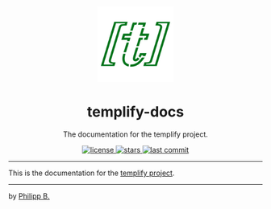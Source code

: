 <div align="center">
  <br />
  <img src="src/assets/logo.png" alt="templify-docsLogo" width="30%"/>
  <h1>templify-docs</h1>
  <p>
     The documentation for the templify project.
  </p>
</div>

<!-- Badges -->
<div align="center">
   <a href="https://github.com/cophilot/templify-docs/blob/main/LICENSE">
       <img src="https://img.shields.io/github/license/cophilot/templify-docs" alt="license" />
   </a>
   <a href="https://github.com/cophilot/templify-docs/stargazers">
       <img src="https://img.shields.io/github/stars/cophilot/templify-docs" alt="stars" />
   </a>
   <a href="https://github.com/cophilot/templify-docs/commits/main">
       <img src="https://img.shields.io/github/last-commit/cophilot/templify-docs" alt="last commit" />
   </a>
</div>

---

This is the documentation for the [templify project](https://github.com/cophilot/templify).

---

by [Philipp B.](https://github.com/cophilot)
